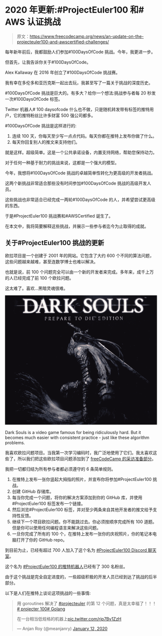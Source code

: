 # 2020 年更新:#ProjectEuler100 和# AWS 认证挑战

> 原文：<https://www.freecodecamp.org/news/an-update-on-the-projecteuler100-and-awscertified-challenges/>

每年新年前后，我都鼓励人们参加#100DaysOfCode 挑战。今年，我更进一步。

但首先，让我告诉你关于#100DaysOfCode。

Alex Kallaway 在 2016 年创立了#100DaysOfCode 挑战赛。

我有幸在多伦多和亚历克斯一起出去玩，我甚至写了一篇关于挑战的深度历史。

#100DaysOfCode 挑战是巨大的。有多大？给你一个想法:挑战参与者每 20 秒发一次#100DaysOfCode 标签。

Twitter 机器人# 100 daysofcode 什么也不做，只是随机转发带有标签的推特用户，它的推特粉丝比许多财富 500 强公司都多。

#100DaysOfCode 挑战是这样进行的:

1.  连续 100 天，你每天至少写一点点代码。每天你都在推特上发布你做了什么。
2.  每天你回复别人的推文来支持他们。

就是这样。超级简单。这是一个公共承诺设备，内置支持网络，帮助您保持动力。

对于任何一种基于耐力的挑战来说，这都是一个强大的模型。

今年，我想将#100DaysOfCode 挑战的卓越简单性转化为更高级的开发者挑战。

这两个新挑战非常适合那些没有时间参加#100DaysOfCode 挑战的高级开发人员。

这些挑战也非常适合已经完成一两轮#100DaysOfCode 的人，并希望尝试更高级的东西。

于是#ProjectEuler100 挑战赛和#AWSCertified 诞生了。

在本文中，我将简要解释这些挑战，并展示一些参与者迄今为止取得的成就。

## 关于#ProjectEuler100 挑战的更新

欧拉项目是一个创建于 2001 年的网站。它包含了大约 600 个不同的算法问题，这些问题越来越难，甚至连数学博士也难以解决。

也就是说，前 100 个问题完全可以由一个新的开发者来完成。多年来，成千上万的人已经完成了前 100 个欧拉问题。

这太难了。喜欢...黑暗灵魂很难。

![Dark_Souls__Prepare_to_Die_Edition_Box_Shot_for_PC_-_GameFAQs](img/82924ab53fcf7933d40d7d2e632a6df7.png)

Dark Souls is a video game famous for being ridiculously hard. But it becomes much easier with consistent practice - just like these algorithm problems.

我喜欢欧拉问题项目。当我第一次学习编码时，我广泛地使用了它们。我太喜欢这些了，所以我们把这些欧拉项目问题添加到了 [freeCodeCamp 的采访准备部分](https://www.freecodecamp.org/learn/coding-interview-prep/project-euler/)。

我把一切都归结为所有参与者都必须遵守的 6 条简单规则。

1.  在推特上发布一张你竖起大拇指的照片，并宣布你将参加#ProjectEuler100 挑战。
2.  创建 GitHub 存储库。
3.  每当你完成一个问题，将你的解决方案添加到你的 GitHub 库，并使用#ProjectEuler100 标签发布一个链接。
4.  然后浏览#ProjectEuler100 标签，并对至少两条来自其他开发者的推文给予支持性反馈。
5.  继续下一个项目欧拉问题。你不能跳过去。你必须按顺序完成所有 100 道题。但是你可以使用任何编程语言来解决这些问题。
6.  一旦你完成了所有的 100 个，在推特上发布一张你的庆祝照片，你的笔记本电脑打开了你的 GitHub repo。

到目前为止，已经有超过 700 人加入了这个名为 [#ProjectEuler100 Discord 聊天室](https://discord.gg/xpWc7Wk)。

这个名为 [#ProjectEuler100 的推特机器人](https://twitter.com/ProjectEuler100)已经有了 300 名粉丝。

由于这个挑战是完全自定进度的，一些超级积极的开发人员已经到达了挑战的后半部分。

以下是人们在推特上谈论这项挑战的一些事情:

> 用 goroutines 解决了 [#projecteuler](https://twitter.com/hashtag/projecteuler?src=hash&ref_src=twsrc%5Etfw) 的第 12 个问题，真是太幸福了！！！[# projecter 100](https://twitter.com/hashtag/ProjectEuler100?src=hash&ref_src=twsrc%5Etfw)[# Golang](https://twitter.com/hashtag/Golang?src=hash&ref_src=twsrc%5Etfw)
> 
> 在一台相当低规格的机器上[pic.twitter.com/rjp7Bv1ZzH](https://t.co/rjp7Bv1ZzH)
> 
> — Anjan Roy (@meanjanry) [January 12, 2020](https://twitter.com/meanjanry/status/1216303281221226496?ref_src=twsrc%5Etfw)
